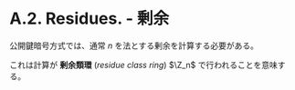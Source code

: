# A.2. Residues. - 剰余

公開鍵暗号方式では、通常 $n$ を法とする剰余を計算する必要がある。

これは計算が **剰余類環** (*residue class ring*) $\Z_n$ で行われることを意味する。
